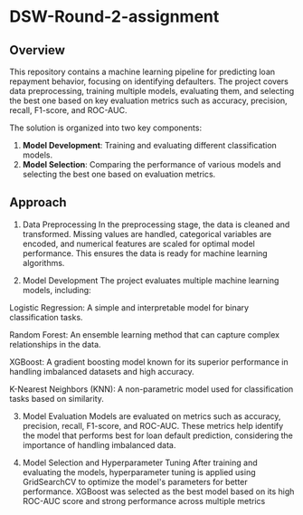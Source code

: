 # DSW-Round-2-assignment
## **Overview**
This repository contains a machine learning pipeline for predicting loan repayment behavior, focusing on identifying defaulters. The project covers data preprocessing, training multiple models, evaluating them, and selecting the best one based on key evaluation metrics such as accuracy, precision, recall, F1-score, and ROC-AUC.

The solution is organized into two key components:
1. **Model Development**: Training and evaluating different classification models.
2. **Model Selection**: Comparing the performance of various models and selecting the best one based on evaluation metrics.

## **Approach**
1. Data Preprocessing
In the preprocessing stage, the data is cleaned and transformed. Missing values are handled, categorical variables are encoded, and numerical features are scaled for optimal model performance. This ensures the data is ready for machine learning algorithms.

2. Model Development
The project evaluates multiple machine learning models, including:

Logistic Regression: A simple and interpretable model for binary classification tasks.

Random Forest: An ensemble learning method that can capture complex relationships in the data.

XGBoost: A gradient boosting model known for its superior performance in handling imbalanced datasets and high accuracy.

K-Nearest Neighbors (KNN): A non-parametric model used for classification tasks based on similarity.


3. Model Evaluation
Models are evaluated on metrics such as accuracy, precision, recall, F1-score, and ROC-AUC. These metrics help identify the model that performs best for loan default prediction, considering the importance of handling imbalanced data.

4. Model Selection and Hyperparameter Tuning
After training and evaluating the models, hyperparameter tuning is applied using GridSearchCV to optimize the model's parameters for better performance. XGBoost was selected as the best model based on its high ROC-AUC score and strong performance across multiple metrics
